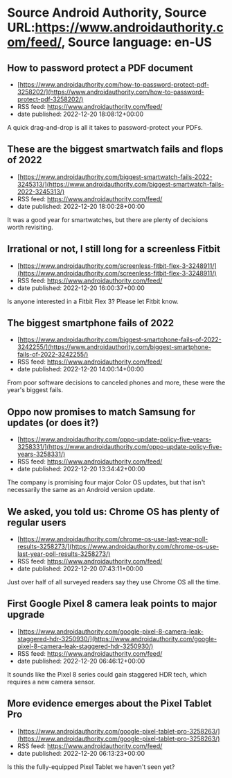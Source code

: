 # Source Android Authority, Source URL:https://www.androidauthority.com/feed/, Source language: en-US

## How to password protect a PDF document
 - [https://www.androidauthority.com/how-to-password-protect-pdf-3258202/](https://www.androidauthority.com/how-to-password-protect-pdf-3258202/)
 - RSS feed: https://www.androidauthority.com/feed/
 - date published: 2022-12-20 18:08:12+00:00

A quick drag-and-drop is all it takes to password-protect your PDFs.

## These are the biggest smartwatch fails and flops of 2022
 - [https://www.androidauthority.com/biggest-smartwatch-fails-2022-3245313/](https://www.androidauthority.com/biggest-smartwatch-fails-2022-3245313/)
 - RSS feed: https://www.androidauthority.com/feed/
 - date published: 2022-12-20 18:00:28+00:00

It was a good year for smartwatches, but there are plenty of decisions worth revisiting.

## Irrational or not, I still long for a screenless Fitbit
 - [https://www.androidauthority.com/screenless-fitbit-flex-3-3248911/](https://www.androidauthority.com/screenless-fitbit-flex-3-3248911/)
 - RSS feed: https://www.androidauthority.com/feed/
 - date published: 2022-12-20 16:00:37+00:00

Is anyone interested in a Fitbit Flex 3? Please let Fitbit know.

## The biggest smartphone fails of 2022
 - [https://www.androidauthority.com/biggest-smartphone-fails-of-2022-3242255/](https://www.androidauthority.com/biggest-smartphone-fails-of-2022-3242255/)
 - RSS feed: https://www.androidauthority.com/feed/
 - date published: 2022-12-20 14:00:14+00:00

From poor software decisions to canceled phones and more, these were the year's biggest fails.

## Oppo now promises to match Samsung for updates (or does it?)
 - [https://www.androidauthority.com/oppo-update-policy-five-years-3258331/](https://www.androidauthority.com/oppo-update-policy-five-years-3258331/)
 - RSS feed: https://www.androidauthority.com/feed/
 - date published: 2022-12-20 13:34:42+00:00

The company is promising four major Color OS updates, but that isn't necessarily the same as an Android version update.

## We asked, you told us: Chrome OS has plenty of regular users
 - [https://www.androidauthority.com/chrome-os-use-last-year-poll-results-3258273/](https://www.androidauthority.com/chrome-os-use-last-year-poll-results-3258273/)
 - RSS feed: https://www.androidauthority.com/feed/
 - date published: 2022-12-20 07:43:11+00:00

Just over half of all surveyed readers say they use Chrome OS all the time.

## First Google Pixel 8 camera leak points to major upgrade
 - [https://www.androidauthority.com/google-pixel-8-camera-leak-staggered-hdr-3250930/](https://www.androidauthority.com/google-pixel-8-camera-leak-staggered-hdr-3250930/)
 - RSS feed: https://www.androidauthority.com/feed/
 - date published: 2022-12-20 06:46:12+00:00

It sounds like the Pixel 8 series could gain staggered HDR tech, which requires a new camera sensor.

## More evidence emerges about the Pixel Tablet Pro
 - [https://www.androidauthority.com/google-pixel-tablet-pro-3258263/](https://www.androidauthority.com/google-pixel-tablet-pro-3258263/)
 - RSS feed: https://www.androidauthority.com/feed/
 - date published: 2022-12-20 06:13:23+00:00

Is this the fully-equipped Pixel Tablet we haven't seen yet?
